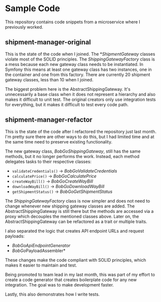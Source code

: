 # Sample Code

This repository contains code snippets from a microservice where I previously worked.

## shipment-manager-original

This is the state of the code when I joined. The **ShipmentGateway* classes violate
most of the SOLID principles. The *ShippingGatewayFactory* class is a mess because
each new gateway class needs to be instantiated. In Symfony this means at least one
gateway class has two instances, one in the container and one from this factory.
There are currently 20 shipment gateway classes, less than 10 when I joined.

The biggest problem here is the AbstractShippingGateway. It's unnecessarily a base class when it does
not represent a hierarchy and also makes it difficult to unit test. The original creators
only use integration tests for everything, but it makes it difficult to test every code path.

## shipment-manager-refactor

This is the state of the code after I refactored the repository just last month. I'm pretty sure
there are other ways to do this, but I had limited time and at the same time need to preserve
existing functionality.

The new gateway class, *BobGoShippingGateway*, still has the same methods, but it no longer performs the work.
Instead, each method delegates tasks to their respective classes:

- `validateCredentials()` -> *BobGoValidateCredentials*
- `calculatePrice()` -> *BobGoCalculatePrice*
- `createWayBill()` -> *BobGoCreateWayBill*
- `downloadWayBill()` -> *BobGoDownloadWayBill*
- `getShipmentStatus()` -> *BobGoGetShipmentStatus*

The *ShippingGatewayFactory* class is now simpler and does not need to change whenever new
shipping gateway classes are added. The AbstractShippingGateway is still there but the methods
are accessed via a proxy which decouples the mentioned classes above. Later on, the AbstractShippingGateway
can be refactored as a trait or multiple traits.

I also separated the logic that creates API endpoint URLs and request payloads:

- *BobGoApiEndpointGenerator*
- *BobGo*PayloadAssembler*

These changes make the code compliant with SOLID principles, which makes it easier to maintain and test.

Being promoted to team lead in my last month, this was part of my effort to create a code generator that creates
boilerplate code for any new integration. The goal was to make development faster.

Lastly, this also demonstrates how I write tests.
